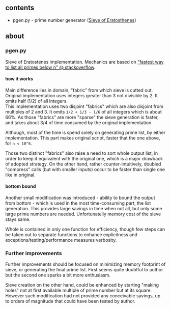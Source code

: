 ## contents
- pgen.py - prime number generator ([Sieve of Eratosthenes](https://en.wikipedia.org/wiki/Sieve_of_Eratosthenes))

## about

### pgen.py

Sieve of Eratostenes implementation. Mechanics are based on ["fastest way to list all primes below n" @ stackoverflow](https://stackoverflow.com/questions/2068372/fastest-way-to-list-all-primes-below-n/46635266#46635266). 

#### how it works

Main difference lies in domain, "fabric" from which sieve is cutted out.
Original implementation uses integers greater than 3 not divisible by 2.
It omits half (1/2) of all integers.  
This implementation uses two disjoint "fabrics" which are also disjoint from multiples of 2 and 3.
It omits `1/2 + 1/3 - 1/6` of all integers which is about 66%.
As those "fabrics" are more "sparse" the sieve generation is faster, and takes about 3/4 of time consumed by the original implementation.


Although, most of the time is spend solely on generating prime list, by either implementation.
This part makes original script, faster that the one above, for `n < 10^6`.


Those two distinct "fabrics" also raise a need to sort whole output list, in order to keep it equivalent with the original one, which is a major drawback of adopted strategy.
On the other hand, rather counter-intuitively, doubled "compress" calls (but with smaller inputs) occur to be faster than single one like in original.  

#### bottom bound  

Another small modification was introduced - ability to bound the output from bottom - which is used in the most time-consuming part, the list generation.
This provides large savings in time when not all, but only some large prime numbers are needed.
Unfortunatelly memory cost of the sieve stays same.  


Whole is contained in only one function for efficiency, though few steps can be taken out to separate functions to enhance explicitness and exceptions/testing/performance measures verbosity.  

### Further improvements
Further improvements should be focused on minimizing memory footprint of sieve,
or generating the final prime list.
First seems quite doubtful to author but the second one sparks a bit more enthusiasm.  

Sieve creation on the other hand, could be enhanced by starting "making holes" not at first available multiple of prime number but at its square.
However such modification had not provided any conceivable savings, up to orders of magnitude that could have been tested by author.  
